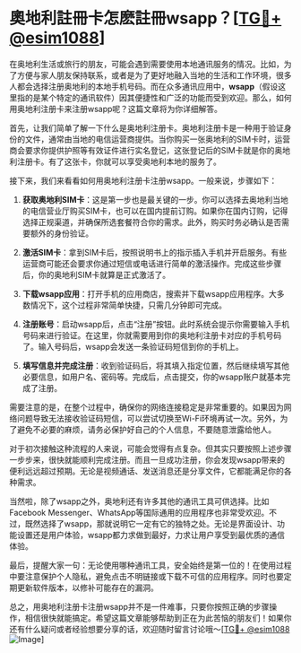 # 奧地利註冊卡怎麽註冊wsapp？[[TG💪+ @esim1088](https://t.me/s/esim1088)]

在奥地利生活或旅行的朋友，可能会遇到需要使用本地通讯服务的情况。比如，为了方便与家人朋友保持联系，或者是为了更好地融入当地的生活和工作环境，很多人都会选择注册奥地利的本地手机号码。而在众多通讯应用中，**wsapp**（假设这里指的是某个特定的通讯软件）因其便捷性和广泛的功能而受到欢迎。那么，如何用奥地利注册卡来注册wsapp呢？这篇文章将为你详细解答。

首先，让我们简单了解一下什么是奥地利注册卡。奥地利注册卡是一种用于验证身份的文件，通常由当地的电信运营商提供。当你购买一张奥地利的SIM卡时，运营商会要求你提供护照等有效证件进行实名登记，这张登记后的SIM卡就是你的奥地利注册卡。有了这张卡，你就可以享受奥地利本地的服务了。

接下来，我们来看看如何用奥地利注册卡注册wsapp。一般来说，步骤如下：

1. **获取奥地利SIM卡**：这是第一步也是最关键的一步。你可以选择去奥地利当地的电信营业厅购买SIM卡，也可以在国内提前订购。如果你在国内订购，记得选择正规渠道，并确保所选套餐符合你的需求。此外，购买时务必确认是否需要额外的身份验证。

2. **激活SIM卡**：拿到SIM卡后，按照说明书上的指示插入手机并开启服务。有些运营商可能还会要求你通过短信或电话进行简单的激活操作。完成这些步骤后，你的奥地利SIM卡就算是正式激活了。

3. **下载wsapp应用**：打开手机的应用商店，搜索并下载wsapp应用程序。大多数情况下，这个过程非常简单快捷，只需几分钟即可完成。

4. **注册账号**：启动wsapp后，点击“注册”按钮。此时系统会提示你需要输入手机号码来进行验证。在这里，你就需要用到你的奥地利注册卡对应的手机号码了。输入号码后，wsapp会发送一条验证码短信到你的手机上。

5. **填写信息并完成注册**：收到验证码后，将其填入指定位置，然后继续填写其他必要信息，如用户名、密码等。完成后，点击提交，你的wsapp账户就基本完成了注册。

需要注意的是，在整个过程中，确保你的网络连接稳定是非常重要的。如果因为网络问题导致无法接收验证码短信，可以尝试切换至Wi-Fi环境再试一次。另外，为了避免不必要的麻烦，请务必保护好自己的个人信息，不要随意泄露给他人。

对于初次接触这种流程的人来说，可能会觉得有点复杂。但其实只要按照上述步骤一步步来，很快就能顺利完成注册。而且一旦成功注册，你会发现wsapp带来的便利远远超过预期。无论是视频通话、发送消息还是分享文件，它都能满足你的各种需求。

当然啦，除了wsapp之外，奥地利还有许多其他的通讯工具可供选择。比如Facebook Messenger、WhatsApp等国际通用的应用程序也非常受欢迎。不过，既然选择了wsapp，那就说明它一定有它的独特之处。无论是界面设计、功能设置还是用户体验，wsapp都力求做到最好，力求让用户享受到最优质的通信体验。

最后，提醒大家一句：无论使用哪种通讯工具，安全始终是第一位的！在使用过程中要注意保护个人隐私，避免点击不明链接或下载不可信的应用程序。同时也要定期更新软件版本，以修补可能存在的漏洞。

总之，用奥地利注册卡注册wsapp并不是一件难事，只要你按照正确的步骤操作，相信很快就能搞定。希望这篇文章能够帮助到正在为此苦恼的朋友们！如果你还有什么疑问或者经验想要分享的话，欢迎随时留言讨论哦～[[TG💪+ @esim1088](https://t.me/s/esim1088) ![Image](https://i.postimg.cc/4NQfJmqS/Snipaste-2025-05-13-00-14-12.png)]